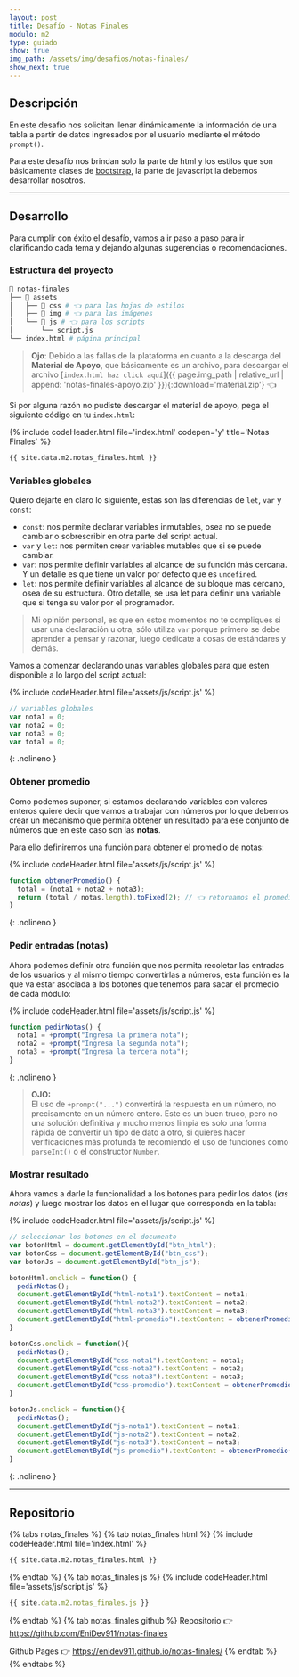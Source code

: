 ```yaml
---
layout: post
title: Desafío - Notas Finales
modulo: m2
type: guiado
show: true
img_path: /assets/img/desafios/notas-finales/
show_next: true
---
```


## Descripción

En este desafío nos solicitan llenar dinámicamente la información de una tabla a partir de datos ingresados por el usuario mediante el método `prompt()`.

Para este desafío nos brindan solo la parte de html y los estilos que son básicamente clases de [bootstrap](https://getbootstrap.com/), la parte de javascript la debemos desarrollar nosotros.

---

## Desarrollo

Para cumplir con éxito el desafío, vamos a ir paso a paso para ir clarificando cada tema y dejando algunas sugerencias o recomendaciones.

### Estructura del proyecto


```bash
📂 notas-finales
├── 📂 assets
│   ├── 📁 css # 👈 para las hojas de estilos
│   ├── 📁 img # 👈 para las imágenes
│   └── 📂 js # 👈 para los scripts
│       └── script.js 
└── index.html # página principal
```

> **Ojo**: Debido a las fallas de la plataforma en cuanto a la descarga del **Material de Apoyo**, que básicamente es un archivo, para descargar el archivo [`index.html haz click aquí`]({{ page.img_path | relative_url | append: 'notas-finales-apoyo.zip' }}){:download='material.zip'} 👈

Si por alguna razón no pudiste descargar el material de apoyo, pega el siguiente código en tu `index.html`:

{% include codeHeader.html file='index.html' codepen='y' title='Notas Finales' %}
```html
{{ site.data.m2.notas_finales.html }}
```

### Variables globales

Quiero dejarte en claro lo siguiente, estas son las diferencias de `let`, `var` y `const`:
- `const`: nos permite declarar variables inmutables, osea no se puede cambiar o sobrescribir en otra parte del script actual.
- `var` y `let`: nos permiten crear variables mutables que si se puede cambiar.
 - `var`: nos permite definir variables al alcance de su función más cercana. Y un detalle es que tiene un valor por defecto que es `undefined`.
- `let`: nos permite definir variables al alcance de su bloque mas cercano, osea de su estructura. Otro detalle, se usa let para definir una variable que si tenga su valor por el programador.

> Mi opinión personal, es que en estos momentos no te compliques si usar una declaración u otra, sólo utiliza `var` porque primero se debe aprender a pensar y razonar, luego dedicate a cosas de estándares y demás.

Vamos a comenzar declarando unas variables globales para que esten disponible a lo largo del script actual:

{% include codeHeader.html file='assets/js/script.js' %}
```js
// variables globales
var nota1 = 0;
var nota2 = 0;
var nota3 = 0;
var total = 0;
```
{: .nolineno }

### Obtener promedio

Como podemos suponer, si estamos declarando variables con valores enteros quiere decir que vamos a trabajar con números por lo que debemos crear un mecanismo que permita obtener un resultado para ese conjunto de números que en este caso son las **notas**. 

Para ello definiremos una función para obtener el promedio de notas:

{% include codeHeader.html file='assets/js/script.js' %}
```js
function obtenerPromedio() {
  total = (nota1 + nota2 + nota3);
  return (total / notas.length).toFixed(2); // 👈 retornamos el promedio ajustado a 2 decimales
}
```
{: .nolineno }

### Pedir entradas (notas)

Ahora podemos definir otra función que nos permita recoletar las entradas de los usuarios y al mismo tiempo convertirlas a números, esta función es la que va estar asociada a los botones que tenemos para sacar el promedio de cada módulo:

{% include codeHeader.html file='assets/js/script.js' %}
```js
function pedirNotas() {
  nota1 = +prompt("Ingresa la primera nota");
  nota2 = +prompt("Ingresa la segunda nota");
  nota3 = +prompt("Ingresa la tercera nota");
}
```
{: .nolineno }

> **OJO:**<br>El uso de `+prompt("...")` convertirá la respuesta en un número, no precisamente en un número entero. Este es un buen truco, pero no una solución definitiva y mucho menos limpia es solo una forma rápida de convertir un tipo de dato a otro, si quieres hacer verificaciones más profunda te recomiendo el uso de funciones como `parseInt()` o el constructor `Number`.

### Mostrar resultado

Ahora vamos a darle la funcionalidad a los botones para pedir los datos (*las notas*) y luego mostrar los datos en el lugar que corresponda en la tabla: 

{% include codeHeader.html file='assets/js/script.js' %}
```js
// seleccionar los botones en el documento
var botonHtml = document.getElementById("btn_html");
var botonCss = document.getElementById("btn_css");
var botonJs = document.getElementById("btn_js");

botonHtml.onclick = function() {
  pedirNotas();
  document.getElementById("html-nota1").textContent = nota1;
  document.getElementById("html-nota2").textContent = nota2;
  document.getElementById("html-nota3").textContent = nota3;
  document.getElementById("html-promedio").textContent = obtenerPromedio();
}

botonCss.onclick = function(){
  pedirNotas();
  document.getElementById("css-nota1").textContent = nota1;
  document.getElementById("css-nota2").textContent = nota2;
  document.getElementById("css-nota3").textContent = nota3;
  document.getElementById("css-promedio").textContent = obtenerPromedio();
}

botonJs.onclick = function(){
  pedirNotas();
  document.getElementById("js-nota1").textContent = nota1;
  document.getElementById("js-nota2").textContent = nota2;
  document.getElementById("js-nota3").textContent = nota3;
  document.getElementById("js-promedio").textContent = obtenerPromedio();
}
```
{: .nolineno }


---

## Repositorio

{% tabs notas_finales %}
{% tab notas_finales html %}
{% include codeHeader.html file='index.html' %}
```html
{{ site.data.m2.notas_finales.html }}
```
{% endtab %}
{% tab notas_finales js %}
{% include codeHeader.html file='assets/js/script.js' %}
```js
{{ site.data.m2.notas_finales.js }}
```
{% endtab %}
{% tab notas_finales github %}
Repositorio 👉 <a href="https://github.com/EniDev911/notas-finales" target="_blank">https://github.com/EniDev911/notas-finales</a>

Github Pages 👉 <a href="https://enidev911.github.io/notas-finales/" target="_blank">https://enidev911.github.io/notas-finales/</a>
{% endtab %}
{% endtabs %}
